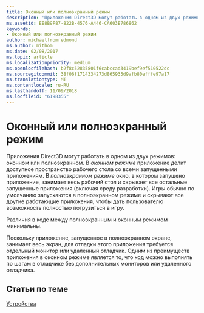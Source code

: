 ```yaml
---
title: Оконный или полноэкранный режим
description: 'Приложения Direct3D могут работать в одном из двух режимов: оконном или полноэкранном.'
ms.assetid: EE8B9F87-822B-4576-A446-CA603E786862
keywords:
- Оконный или полноэкранный режим
author: michaelfromredmond
ms.author: mithom
ms.date: 02/08/2017
ms.topic: article
ms.localizationpriority: medium
ms.openlocfilehash: b2f8c52835801f6cabccad3419bef9ef510522dc
ms.sourcegitcommit: 38f06f1714334273d865935d9afb80efffe97a17
ms.translationtype: MT
ms.contentlocale: ru-RU
ms.lasthandoff: 11/09/2018
ms.locfileid: "6198355"
---
```

# <a name="span-iddirect3dconceptswindowedvsfull-screenmodespanwindowed-vs-full-screen-mode"></a><span id="direct3dconcepts.windowed_vs__full-screen_mode"></span>Оконный или полноэкранный режим


Приложения Direct3D могут работать в одном из двух режимов: оконном или полноэкранном. В *оконном режиме* приложение делит доступное пространство рабочего стола со всеми запущенными приложениям. В *полноэкранном режиме* окно, в котором запущено приложение, занимает весь рабочий стол и скрывает все остальные запущенные приложения (включая среду разработки). Игры обычно по умолчанию запускаются в полноэкранном режиме и скрывают все другие работающие приложения, чтобы дать пользователю возможность полностью погрузиться в игру.

Различия в коде между полноэкранным и оконным режимом минимальны.

Поскольку приложение, запущенное в полноэкранном экране, занимает весь экран, для отладки этого приложения требуется отдельный монитор или удаленный отладчик. Одним из преимуществ приложения в оконном режиме является то, что код можно выполнять по шагам в отладчике без дополнительных мониторов или удаленного отладчика.

## <a name="span-idrelated-topicsspanrelated-topics"></a><span id="related-topics"></span>Статьи по теме


[Устройства](devices.md)

 

 




